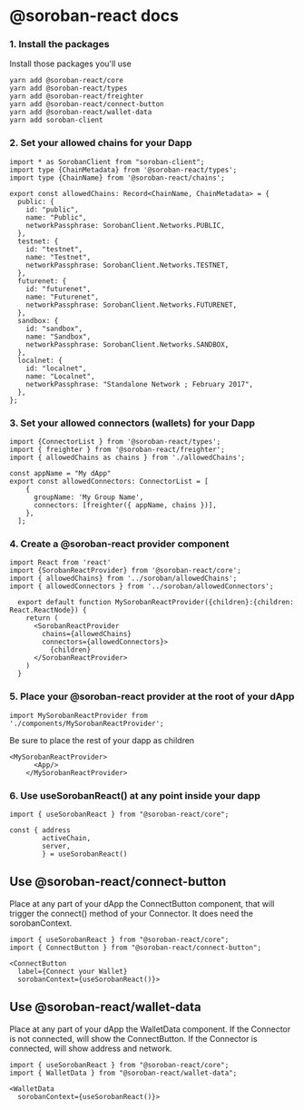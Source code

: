 # @soroban-react docs


### 1. Install the packages
Install those packages you'll use
```
yarn add @soroban-react/core
yarn add @soroban-react/types
yarn add @soroban-react/freighter
yarn add @soroban-react/connect-button
yarn add @soroban-react/wallet-data
yarn add soroban-client
```
### 2. Set your allowed chains for your Dapp
```
import * as SorobanClient from "soroban-client";
import type {ChainMetadata} from '@soroban-react/types';
import type {ChainName} from '@soroban-react/chains';

export const allowedChains: Record<ChainName, ChainMetadata> = {
  public: {
    id: "public",
    name: "Public",
    networkPassphrase: SorobanClient.Networks.PUBLIC,
  },
  testnet: {
    id: "testnet",
    name: "Testnet",
    networkPassphrase: SorobanClient.Networks.TESTNET,
  },
  futurenet: {
    id: "futurenet",
    name: "Futurenet",
    networkPassphrase: SorobanClient.Networks.FUTURENET,
  },
  sandbox: {
    id: "sandbox",
    name: "Sandbox",
    networkPassphrase: SorobanClient.Networks.SANDBOX,
  },
  localnet: {
    id: "localnet",
    name: "Localnet",
    networkPassphrase: "Standalone Network ; February 2017",
  },
};
```

### 3. Set your allowed connectors (wallets) for your Dapp
```
import {ConnectorList } from '@soroban-react/types';
import { freighter } from '@soroban-react/freighter';
import { allowedChains as chains } from './allowedChains';

const appName = "My dApp"
export const allowedConnectors: ConnectorList = [
    {
      groupName: 'My Group Name',
      connectors: [freighter({ appName, chains })],
    },
  ];
```
### 4. Create a @soroban-react provider component
```
import React from 'react'
import {SorobanReactProvider} from '@soroban-react/core';
import { allowedChains} from '../soroban/allowedChains';
import { allowedConnectors } from '../soroban/allowedConnectors';
 
  export default function MySorobanReactProvider({children}:{children: React.ReactNode}) {
    return (
      <SorobanReactProvider
        chains={allowedChains}
        connectors={allowedConnectors}>
          {children}
      </SorobanReactProvider>
    )
  } 
```

### 5. Place your @soroban-react provider at the root of your dApp

```
import MySorobanReactProvider from './components/MySorobanReactProvider';

```
Be sure to place the rest of your dapp as children

```
<MySorobanReactProvider>
      <App/>
    </MySorobanReactProvider>
```

### 6. Use useSorobanReact() at any point inside your dapp
```
import { useSorobanReact } from "@soroban-react/core";

```

```
const { address
        activeChain,
        server,
        } = useSorobanReact()
```

## Use @soroban-react/connect-button
Place at any part of your dApp the ConnectButton component, that will trigger the connect() method of your Connector. It does need the sorobanContext.
```
import { useSorobanReact } from "@soroban-react/core";
import { ConnectButton } from "@soroban-react/connect-button";

<ConnectButton
  label={Connect your Wallet}
  sorobanContext={useSorobanReact()}>

```

## Use @soroban-react/wallet-data
Place at any part of your dApp the WalletData component. If the Connector is not connected, will show the ConnectButton. If the Connector is connected, will show address and network.

```
import { useSorobanReact } from "@soroban-react/core";
import { WalletData } from "@soroban-react/wallet-data";

<WalletData
  sorobanContext={useSorobanReact()}>
```
